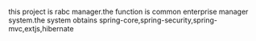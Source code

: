 this project is rabc manager.the function is common enterprise manager system.the system obtains spring-core,spring-security,spring-mvc,extjs,hibernate